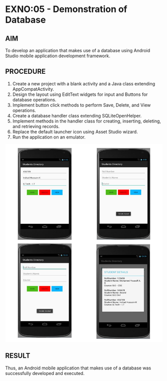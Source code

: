 # EXNO:05 - Demonstration of Database

## AIM
To develop an application that makes use of a database using Android Studio mobile application development framework.

## PROCEDURE
1. Create a new project with a blank activity and a Java class extending AppCompatActivity.
2. Design the layout using EditText widgets for input and Buttons for database operations.
3. Implement button click methods to perform Save, Delete, and View operations.
4. Create a database handler class extending SQLiteOpenHelper.
5. Implement methods in the handler class for creating, inserting, deleting, and retrieving records.
6. Replace the default launcher icon using Asset Studio wizard.
7. Run the application on an emulator.

![Output Screenshot](output.png)

## RESULT
Thus, an Android mobile application that makes use of a database was successfully developed and executed.

